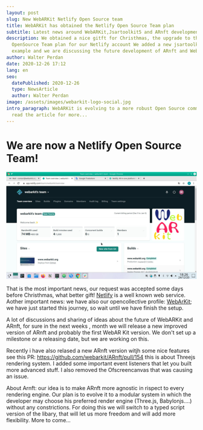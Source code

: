 ```yaml
---
layout: post
slug: New WebARKit Netlify Open Source team
title: WebARKit has obtained the Netlify Open Source Team plan
subtitle: Latest news around WebARKit,Jsartoolkit5 and ARnft development
description: We obtained a nice gitft for Christhmas, the upgrade to the
  OpenSource Team plan for our Netlify account We added a new jsartoolkit5
  example and we are discussing the future development of ARnft and WebARKit.
author: Walter Perdan
date: 2020-12-26 17:12
lang: en
seo:
  datePublished: 2020-12-26
  type: NewsArticle
  author: Walter Perdan
image: /assets/images/webarkit-logo-social.jpg
intro_paragraph: WebARKit is evolving to a more robust Open Source community,
  read the article for more...
---
```

# We are now a Netlify Open Source Team!

![Webarkit Netlify Open Source Team](/assets/images/uploads/webar_kit_netlify_open_source_team.jpg "Screenshot fo the board for the WebARKit Netlify Open Source Team.")

That is the most important news, our request was accepted some days before Christhmas, what better gift! [Netlify](https://www.netlify.com/) is a well known web service. Aother important news: we have also our opencollective profile: [WebArKit](https://opencollective.com/webarkit); we have just started this journey, so wait until we have finish the setup.

A lot of discussions and sharing of ideas about the future of WebARKit and ARnft, for sure in the next weeks , month we will release a new improved version of ARnft and probably the first WebAR Kit version. We don't set up a milestone or a releasing date, but we are working on this. 

Recently i have also relased a new ARnft version witjh some nice features see this PR: https://github.com/webarkit/ARnft/pull/154 this is about Threejs rendering system. I added some important event listeners that let you built more advanced stuff. I also removed the Ofscreencanvas that was causing an issue. 

About Arnft: our idea is to make ARnft more agnostic in rispect to every rendering engine. Our plan is to evolve it to a modular system in which the developer may choose his preferred render engine (Three.js, Babylonjs....) without any constrictions. For doing this we will switch to a typed script version of the libary, that will let us more freedom and will add more flexibility. More to come...